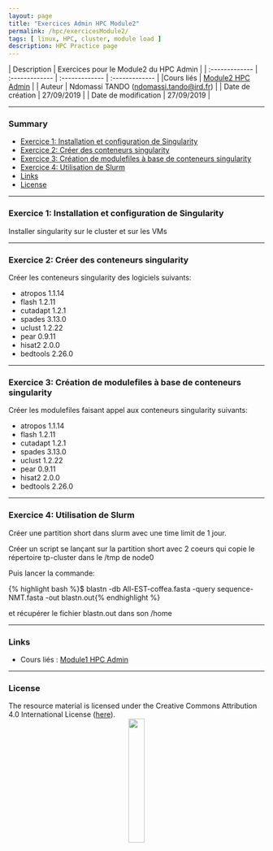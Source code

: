```yaml
---
layout: page
title: "Exercices Admin HPC Module2"
permalink: /hpc/exercicesModule2/
tags: [ linux, HPC, cluster, module load ]
description: HPC Practice page
---
```


| Description | Exercices pour le Module2 du HPC Admin |
| :------------- | :------------- | :------------- | :------------- |
|Cours liés | [Module2 HPC Admin](https://southgreenplatform.github.io/trainings/Module2/) |
| Auteur | Ndomassi TANDO (ndomassi.tando@ird.fr)  |
| Date de création | 27/09/2019 |
| Date de modification | 27/09/2019 |


-----------------------

### Summary

<!-- TOC depthFrom:2 depthTo:2 withLinks:1 updateOnSave:1 orderedList:0 -->
* [Exercice 1: Installation et configuration de Singularity](#exercice-1)
* [Exercice 2: Créer des conteneurs singularity](#exercice-2)
* [Exercice 3: Création de modulefiles à base de conteneurs singularity](#exercice-3)
* [Exercice 4: Utilisation de Slurm](#exercice-4)
* [Links](#links)
* [License](#license)


-----------------------

<a name="exercice-1"></a>
### Exercice 1: Installation et configuration de Singularity

Installer singularity sur le cluster et sur les VMs

-----------------------


<a name=">Exercice-2"></a>
### Exercice 2: Créer des conteneurs singularity

Créer les conteneurs singularity des logiciels suivants:


-  atropos 1.1.14
-  flash 1.2.11
-  cutadapt 1.2.1
-  spades 3.13.0
-  uclust 1.2.22
-  pear 0.9.11
-  hisat2 2.0.0
-  bedtools 2.26.0



-----------------------


<a name="exercice-3"></a>
### Exercice 3: Création de modulefiles à base de conteneurs singularity

Créer les modulefiles faisant appel aux conteneurs singularity suivants:

-  atropos 1.1.14
-  flash 1.2.11
-  cutadapt 1.2.1
-  spades 3.13.0
-  uclust 1.2.22
-  pear 0.9.11
-  hisat2 2.0.0
-  bedtools 2.26.0

-----------------------


<a name="exercice-4"></a>
### Exercice 4: Utilisation de Slurm

Créer une partition short dans slurm avec une time limit de 1 jour.

Créer un script se lançant sur la partition short avec 2 coeurs qui copie le répertoire tp-cluster dans le /tmp de node0

Puis lancer la commande:

{% highlight bash %}$ blastn -db All-EST-coffea.fasta -query sequence-NMT.fasta -out blastn.out{% endhighlight %} 

et récupérer le fichier blastn.out dans son /home

-----------------------

### Links
<a name="links"></a>

* Cours liés : [Module1 HPC Admin](https://southgreenplatform.github.io/trainings/Module1)


-----------------------

### License
<a name="license"></a>

<div>
The resource material is licensed under the Creative Commons Attribution 4.0 International License (<a href="http://creativecommons.org/licenses/by-nc-sa/4.0/">here</a>).
<center><img width="25%" class="img-responsive" src="http://creativecommons.org.nz/wp-content/uploads/2012/05/by-nc-sa1.png"/>
</center>
</div>
                  
 
